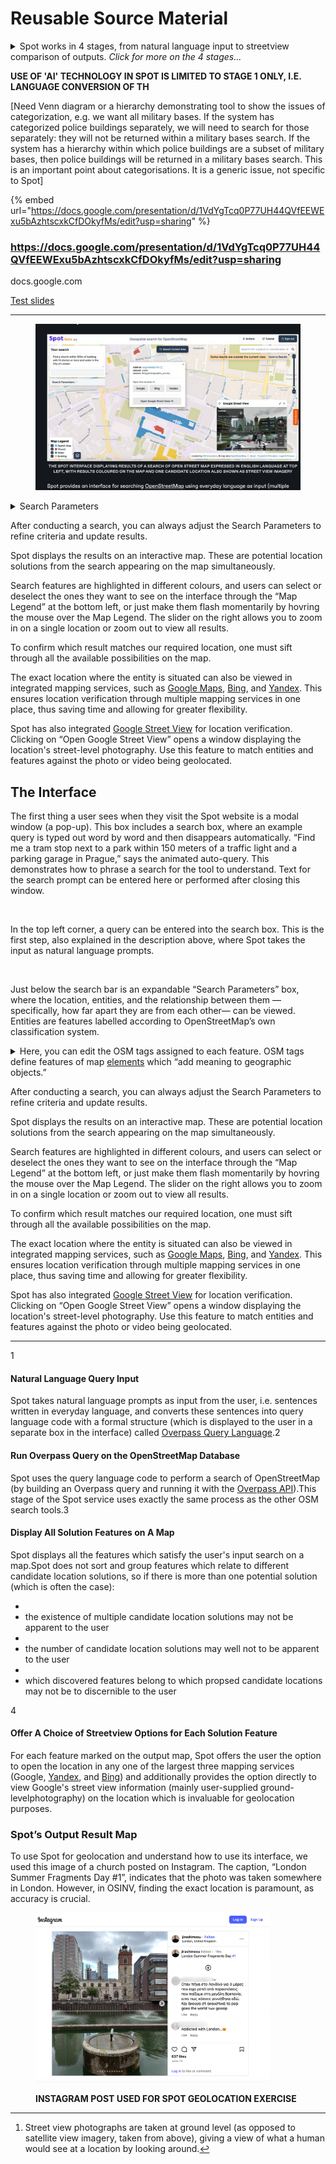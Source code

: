 # Reusable Source Material

<details>

<summary>Spot works in 4 stages, from natural language input to streetview comparison of outputs. <em>Click for more on the 4 stages...</em></summary>

1. Spot takes natural language prompts as input from the user, i.e. sentences written in everyday language, and converts these sentences into query language  code with a formal structure (which isdisplayed to the user in a separate box in the interface) called [Overpass Query Language](https://wiki.openstreetmap.org/wiki/Overpass_API/Overpass_QL).
2. Spot  uses the query  language code to perform a search of OpenStreetMap (by building an Overpass query).
3. Spot displays all the features which satisfy the user's input search on a map. It does not sort features which relate to different candidate location solutions, so if there is more than one potential solution,&#x20;

1) For each feature marked on the output map, Spot offers the user the option to open a [street view](#user-content-fn-1)[^1] window within the tool, using data from a choice of three of the largest providers of street view photography (Google, Yandex, and Bing).

</details>

**USE OF 'AI' TECHNOLOGY IN SPOT IS LIMITED TO STAGE 1 ONLY, I.E. LANGUAGE CONVERSION OF TH**

\[Need Venn diagram or a hierarchy demonstrating tool to show the issues of categorization, e.g. we want all military bases. If the system has categorized police buildings separately, we will need to search for those separately: they will not be returned within a military bases search. If the system has a hierarchy within which police buildings are a subset of military bases, then police buildings will be returned in a military bases search. This is an important point about categorisations. It is a generic issue, not specific to Spot]

{% embed url="https://docs.google.com/presentation/d/1VdYgTcq0P77UH44QVfEEWExu5bAzhtscxkCfDOkyfMs/edit?usp=sharing" %}

### https://docs.google.com/presentation/d/1VdYgTcq0P77UH44QVfEEWExu5bAzhtscxkCfDOkyfMs/edit?usp=sharing <a href="#react-aria6249617902-r1rkh" id="react-aria6249617902-r1rkh"></a>

docs.google.com

​[Test slides](https://docs.google.com/presentation/d/1VdYgTcq0P77UH44QVfEEWExu5bAzhtscxkCfDOkyfMs/edit?usp=sharing)

***

<figure><img src=".gitbook/assets/image (12).png" alt=""><figcaption></figcaption></figure>

<details>

<summary>Search Parameters</summary>

Here, you can edit the OSM tags assigned to each feature. OSM tags define features of map [elements](https://wiki.openstreetmap.org/wiki/Tags) which “add meaning to geographic objects.”&#x20;

According to the TagInfo site for OSM tags, “there is no fixed list of those tags. New tags can be invented and used as needed. Everybody can come up with a new tag and add it to new or existing objects.”

A tag is made of two [items](https://wiki.openstreetmap.org/wiki/Tags): a key and a value. A key describes the category or type of feature. A [value](https://wiki.openstreetmap.org/wiki/Tags) “provides detail for the key-specified feature." For example, an OSM key, “waterway”, can have multiple values that define this key. Some of them include a stream, ditch, river, drain, canal, and dam, among others. These can be adjusted depending on the needs of the search.

This feature is similar to [Bellingcat’s OpenStreetMap](https://osm-search.bellingcat.com/) search tool, which uses a custom setting for adding features, enabling adjustments via the OSM key and value.

</details>

After conducting a search, you can always adjust the Search Parameters to refine criteria and update results.

Spot displays the results on an interactive map. These are potential location solutions from the search appearing on the map simultaneously.&#x20;

Search features are highlighted in different colours, and users can select or deselect the ones they want to see on the interface through the “Map Legend” at the bottom left, or just make them flash momentarily by hovring the mouse over the Map Legend. The slider on the right allows you to zoom in on a single location or zoom out to view all results.

To confirm which result matches our required location, one must sift through all the available possibilities on the map.&#x20;

The exact location where the entity is situated can also be viewed in integrated mapping services, such as [Google Maps](https://bellingcat.gitbook.io/toolkit/more/all-tools/google-maps), [Bing](https://app.gitbook.com/u/ViCSKrNRRpZOOjQVlfLHkPMJAqw1), and [Yandex](https://bellingcat.gitbook.io/toolkit/more/all-tools/yandex-maps). This ensures location verification through multiple mapping services in one place, thus saving time and allowing for greater flexibility.

Spot has also integrated [Google Street View](https://bellingcat.gitbook.io/toolkit/more/all-tools/google-maps#street-view) for location verification. Clicking on “Open Google Street View” opens a window displaying the location's street-level photography. Use this feature to match entities and features against the photo or video being geolocated.

## The Interface

The first thing a user sees when they visit the Spot website is a modal window (a pop-up). This box includes a search box, where an example query is typed out word by word and then disappears automatically. “Find me a tram stop next to a park within 150 meters of a traffic light and a parking garage in Prague,” says the animated auto-query. This demonstrates how to phrase a search for the tool to understand. Text for the search prompt can be entered here or performed after closing this window.

<figure><img src=".gitbook/assets/Animated aut-query.png" alt="" width="188"><figcaption></figcaption></figure>

In the top left corner, a query can be entered into the search box. This is the first step, also explained in the description above, where Spot takes the input as natural language prompts.

<figure><img src=".gitbook/assets/Search parameters.png" alt=""><figcaption></figcaption></figure>

Just below the search bar is an expandable “Search Parameters” box, where the location, entities, and the relationship between them —specifically, how far apart they are from each other— can be viewed. Entities are features labelled according to OpenStreetMap’s own classification system.&#x20;

<details>

<summary>Here, you can edit the OSM tags assigned to each feature. OSM tags define features of map <a href="https://wiki.openstreetmap.org/wiki/Tags">elements</a> which “add meaning to geographic objects.” </summary>

According to the TagInfo site for OSM tags, “there is no fixed list of those tags. New tags can be invented and used as needed. Everybody can come up with a new tag and add it to new or existing objects.”

A tag is made of two [items](https://wiki.openstreetmap.org/wiki/Tags): a key and a value. A key describes the category or type of feature. A [value](https://wiki.openstreetmap.org/wiki/Tags) “provides detail for the key-specified feature." For example, an OSM key, “waterway”, can have multiple values that define this key. Some of them include a stream, ditch, river, drain, canal, and dam, among others. These can be adjusted depending on the needs of the search.

This feature is similar to [Bellingcat’s OpenStreetMap](https://osm-search.bellingcat.com/) search tool, which uses a custom setting for adding features, enabling adjustments via the OSM key and value.

</details>



After conducting a search, you can always adjust the Search Parameters to refine criteria and update results.

Spot displays the results on an interactive map. These are potential location solutions from the search appearing on the map simultaneously.&#x20;

Search features are highlighted in different colours, and users can select or deselect the ones they want to see on the interface through the “Map Legend” at the bottom left, or just make them flash momentarily by hovring the mouse over the Map Legend. The slider on the right allows you to zoom in on a single location or zoom out to view all results.

To confirm which result matches our required location, one must sift through all the available possibilities on the map.&#x20;

The exact location where the entity is situated can also be viewed in integrated mapping services, such as [Google Maps](https://bellingcat.gitbook.io/toolkit/more/all-tools/google-maps), [Bing](https://app.gitbook.com/u/ViCSKrNRRpZOOjQVlfLHkPMJAqw1), and [Yandex](https://bellingcat.gitbook.io/toolkit/more/all-tools/yandex-maps). This ensures location verification through multiple mapping services in one place, thus saving time and allowing for greater flexibility.

Spot has also integrated [Google Street View](https://bellingcat.gitbook.io/toolkit/more/all-tools/google-maps#street-view) for location verification. Clicking on “Open Google Street View” opens a window displaying the location's street-level photography. Use this feature to match entities and features against the photo or video being geolocated.

***

1

#### &#x20;<a href="#natural-language-query-input" id="natural-language-query-input"></a>

#### Natural Language Query Input <a href="#natural-language-query-input" id="natural-language-query-input"></a>

Spot takes natural language prompts as input from the user, i.e. sentences written in everyday language, and converts these sentences into query language code with a formal structure (which is displayed to the user in a separate box in the interface) called [Overpass Query Language](https://wiki.openstreetmap.org/wiki/Overpass_API/Overpass_QL).​​​2

#### &#x20;<a href="#run-overpass-query-on-the-openstreetmap-database" id="run-overpass-query-on-the-openstreetmap-database"></a>

#### Run Overpass Query on the OpenStreetMap Database <a href="#run-overpass-query-on-the-openstreetmap-database" id="run-overpass-query-on-the-openstreetmap-database"></a>

Spot uses the query language code to perform a search of OpenStreetMap (by building an Overpass query and running it with the [Overpass API](https://wiki.openstreetmap.org/wiki/Overpass_API)).This stage of the Spot service uses exactly the same process as the other OSM search tools.3

#### &#x20;<a href="#display-all-solution-features-on-a-map" id="display-all-solution-features-on-a-map"></a>

#### Display All Solution Features on A Map <a href="#display-all-solution-features-on-a-map" id="display-all-solution-features-on-a-map"></a>

Spot displays all the features which satisfy the user's input search on a map.Spot does not sort and group features which relate to different candidate location solutions, so if there is more than one potential solution (which is often the case):

*
* the existence of multiple candidate location solutions may not be apparent to the user
*
* the number of candidate location solutions may well not to be apparent to the user
*
* which discovered features belong to which propsed candidate locations may not be to discernible to the user

4

#### &#x20;<a href="#offer-a-choice-of-streetview-options-for-each-solution-feature" id="offer-a-choice-of-streetview-options-for-each-solution-feature"></a>

#### Offer A Choice of Streetview Options for Each Solution Feature <a href="#offer-a-choice-of-streetview-options-for-each-solution-feature" id="offer-a-choice-of-streetview-options-for-each-solution-feature"></a>

For each feature marked on the output map, Spot offers the user the option to open the location in any one of the largest three mapping services (Google, [Yandex](https://bellingcat.gitbook.io/toolkit/more/all-tools/yandex-maps), and [Bing](https://bellingcat.gitbook.io/toolkit/more/all-tools/bing-maps)) and additionally provides the option directly to view Google's street view information (mainly user-supplied ground-levelphotography) on the location which is invaluable for geolocation purposes.

### Spot’s Output Result Map&#x20;

To use Spot for geolocation and understand how to use its interface, we used this image of a church posted on Instagram. The caption, “London Summer Fragments Day #1”, indicates that the photo was taken somewhere in London. However, in OSINV, finding the exact location is paramount, as accuracy is crucial.

<figure><img src=".gitbook/assets/Blurred Insta users.png" alt="" width="375"><figcaption><p><strong>INSTAGRAM POST USED FOR SPOT GEOLOCATION EXERCISE</strong></p></figcaption></figure>

[^1]: Street view photographs are taken at ground level (as opposed to satellite view imagery, taken from above), giving a view of what a human would see at a location by looking around.
